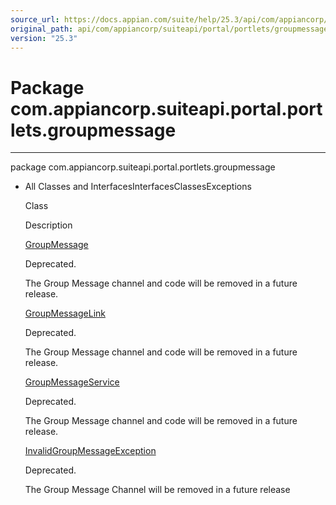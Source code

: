 ```yaml
---
source_url: https://docs.appian.com/suite/help/25.3/api/com/appiancorp/suiteapi/portal/portlets/groupmessage/package-summary.html
original_path: api/com/appiancorp/suiteapi/portal/portlets/groupmessage/package-summary.html
version: "25.3"
---
```


# Package com.appiancorp.suiteapi.portal.portlets.groupmessage

* * *

package com.appiancorp.suiteapi.portal.portlets.groupmessage

-   All Classes and InterfacesInterfacesClassesExceptions

    Class

    Description

    [GroupMessage](GroupMessage.html "class in com.appiancorp.suiteapi.portal.portlets.groupmessage")

    Deprecated.

    The Group Message channel and code will be removed in a future release.

    [GroupMessageLink](GroupMessageLink.html "class in com.appiancorp.suiteapi.portal.portlets.groupmessage")

    Deprecated.

    The Group Message channel and code will be removed in a future release.

    [GroupMessageService](GroupMessageService.html "interface in com.appiancorp.suiteapi.portal.portlets.groupmessage")

    Deprecated.

    The Group Message channel and code will be removed in a future release.

    [InvalidGroupMessageException](InvalidGroupMessageException.html "class in com.appiancorp.suiteapi.portal.portlets.groupmessage")

    Deprecated.

    The Group Message Channel will be removed in a future release